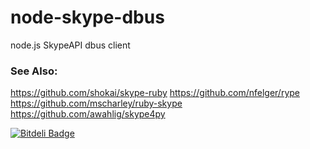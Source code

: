 node-skype-dbus
===============

node.js SkypeAPI dbus client


### See Also:

https://github.com/shokai/skype-ruby
https://github.com/nfelger/rype
https://github.com/mscharley/ruby-skype
https://github.com/awahlig/skype4py


[![Bitdeli Badge](https://d2weczhvl823v0.cloudfront.net/sidorares/node-skype-dbus/trend.png)](https://bitdeli.com/free "Bitdeli Badge")


